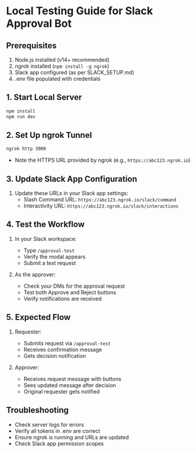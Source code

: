 # Local Testing Guide for Slack Approval Bot

## Prerequisites
1. Node.js installed (v14+ recommended)
2. ngrok installed (`npm install -g ngrok`)
3. Slack app configured (as per SLACK_SETUP.md)
4. .env file populated with credentials

## 1. Start Local Server
```bash
npm install
npm run dev
```

## 2. Set Up ngrok Tunnel
```bash
ngrok http 3000
```
- Note the HTTPS URL provided by ngrok (e.g., `https://abc123.ngrok.io`)

## 3. Update Slack App Configuration
1. Update these URLs in your Slack app settings:
   - Slash Command URL: `https://abc123.ngrok.io/slack/command`
   - Interactivity URL: `https://abc123.ngrok.io/slack/interactions`

## 4. Test the Workflow
1. In your Slack workspace:
   - Type `/approval-test`
   - Verify the modal appears
   - Submit a test request

2. As the approver:
   - Check your DMs for the approval request
   - Test both Approve and Reject buttons
   - Verify notifications are received

## 5. Expected Flow
1. Requester:
   - Submits request via `/approval-test`
   - Receives confirmation message
   - Gets decision notification

2. Approver:
   - Receives request message with buttons
   - Sees updated message after decision
   - Original requester gets notified

## Troubleshooting
- Check server logs for errors
- Verify all tokens in .env are correct
- Ensure ngrok is running and URLs are updated
- Check Slack app permission scopes
